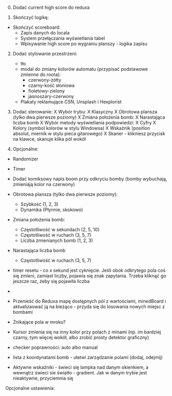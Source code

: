 0. Dodać current high score do reduxa


1. Skończyć logikę:
  - Skończyć scoreboard:
    - Zapis danych do locala
    - System przełączania wyświetlania tabel
    - Wpisywanie high score po wygraniu planszy - logika zapisu

2. Dodać stylowanie przestrzeni:
   - tło
   - modal do zmiany kolorów automatu (przypisać podstawowe zmienne do roota):
     - czerwony-żółty
     - czarny-kość słoniowa
     - fioletowy-zielony
     - jasnoszary-czerwony
   - Plakaty reklamujące  CSN, Unsplash i  Hexplorist

3. Dodać sterowanie:
  X Wybór trybu:
    X Klasyczny
    X Obrotowa plansza (tylko dwa pierwsze poziomy)
    X Zmiana położenia bomb:
    X Narastająca liczba bomb
  X Wybór metody wyświetlania podpowiedzi:
    X Cyfry
    X Kolory (symbol kolorów w stylu Windowsa)
    X Wskaźnik (position absolut, miernik w stylu pieca gitarowego)
    X Skaner - klikniesz przycisk na klawce, skanuje kilka pól wokół

4. Opcjonalne:
  - Randomizer
  - Timer
  - Dodać komiksowy napis boom przy odkryciu bomby (bomby wybuchają, zmieniają kolor na czerwony)
  - Obrotowa plansza (tylko dwa pierwsze poziomy):
      - Szybkość (1, 2, 3)
      - Dynamika (Płynnie, skokowo)
  - Zmiana położenia bomb:
    - Częstotliwość w sekundach (2, 5, 10)
    - Częstotliwość w ruchach (3, 5, 7)
    - Liczba zmienianych bomb (1, 2, 3)
  - Narastająca liczba bomb
      - Częstotliwość w ruchach (3, 5, 7)


- timer resetu - co x sekund jest cyknięcie. Jeśli obok odkrytego pola coś się zmieni, zamiast liczby, pojawia się znak zapytania. Trzeba kliknąć go jeszcze raz, żeby się pojawiła liczba
- 
- Przenieść do Reduxa mapę dostępnych pól z wartościami, minedBoard i aktualizaować ją na bieżąco - przyda się do losowania nowych miejsc z bombami


- Znikające pola w mroku?
- Kursor zmienia się na inny kolor przy polach z minami (np. im bardziej czarny, tym więcej wokół, albo zrobić prosty detektor graficzny)
- checker poprawności: auto albo manual
- lista z koordynatami bomb - ułatwi zarządzanie polami (dodaj, odejmij)
- Aktywne wskaźniki - świeci się lampka nad danym okienkiem, a wewnątrz świeci sie światło - gradient. Jak w danym trybie jest nieaktywne, przyciemnia się

Opcjonalne ustawienia:
